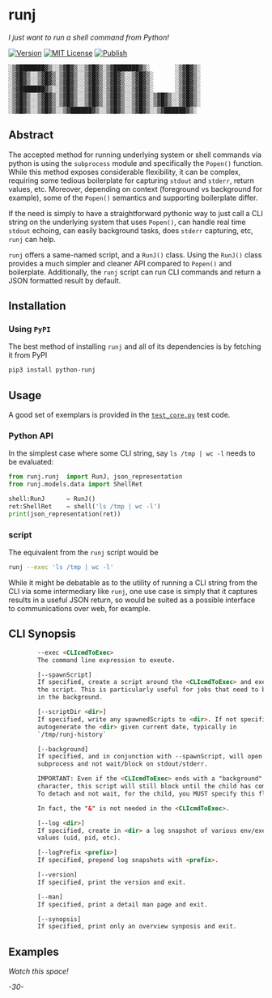 # runj

_I just want to run a shell command from Python!_

[![Version](https://img.shields.io/pypi/v/python-runj)](https://pypi.org/project/python-runj/)
[![MIT License](https://img.shields.io/github/license/fnndsc/runj)](https://github.com/FNNDSC/runj/blob/main/LICENSE)
[![Publish](https://github.com/FNNDSC/runj/actions/workflows/release.yml/badge.svg)](https://github.com/FNNDSC/runj/actions/workflows/release.yml)

```
░▒▓███████▓▒░░▒▓█▓▒░░▒▓█▓▒░▒▓███████▓▒░       ░▒▓█▓▒░
░▒▓█▓▒░░▒▓█▓▒░▒▓█▓▒░░▒▓█▓▒░▒▓█▓▒░░▒▓█▓▒░      ░▒▓█▓▒░
░▒▓█▓▒░░▒▓█▓▒░▒▓█▓▒░░▒▓█▓▒░▒▓█▓▒░░▒▓█▓▒░      ░▒▓█▓▒░
░▒▓███████▓▒░░▒▓█▓▒░░▒▓█▓▒░▒▓█▓▒░░▒▓█▓▒░      ░▒▓█▓▒░
░▒▓█▓▒░░▒▓█▓▒░▒▓█▓▒░░▒▓█▓▒░▒▓█▓▒░░▒▓█▓▒░▒▓█▓▒░░▒▓█▓▒░
░▒▓█▓▒░░▒▓█▓▒░▒▓█▓▒░░▒▓█▓▒░▒▓█▓▒░░▒▓█▓▒░▒▓█▓▒░░▒▓█▓▒░
░▒▓█▓▒░░▒▓█▓▒░░▒▓██████▓▒░░▒▓█▓▒░░▒▓█▓▒░░▒▓██████▓▒░
```

## Abstract

The accepted method for running underlying system or shell commands via python is using the `subprocess` module and specifically the `Popen()` function. While this method exposes considerable flexibility, it can be complex, requiring some tedious boilerplate for capturing `stdout` and `stderr`, return values, etc. Moreover, depending on context (foreground vs background for example), some of the `Popen()` semantics and supporting boilerplate differ.

If the need is simply to have a straightforward pythonic way to just call a CLI string on the underlying system that uses `Popen()`, can handle real time `stdout` echoing, can easily background tasks, does `stderr` capturing, etc, `runj` can help.

`runj` offers a same-named script, and a `RunJ()` class. Using the `RunJ()` class provides a much simpler and cleaner API compared to `Popen()` and boilerplate. Additionally, the `runj` script can run CLI commands and return a JSON formatted result by default.

## Installation

### Using ``PyPI``

The best method of installing `runj` and all of its dependencies is by fetching it from PyPI

```bash
pip3 install python-runj
```

## Usage

A good set of exemplars is provided in the [`test_core.py`](https://github.com/FNNDSC/runj/blob/master/tests/test_core.py) test code.

### Python API

In the simplest case where some CLI string, say `ls /tmp | wc -l` needs to be evaluated:

```python
from runj.runj  import RunJ, json_representation
from runj.models.data import ShellRet

shell:RunJ      = RunJ()
ret:ShellRet    = shell('ls /tmp | wc -l')
print(json_representation(ret))
```

### script

The equivalent from the `runj` script would be

```bash
runj --exec 'ls /tmp | wc -l'
```

While it might be debatable as to the utility of running a CLI string from the CLI via some intermediary like `runj`, one use case is simply that it captures results in a useful JSON return, so would be suited as a possible interface to communications over web, for example. 

## CLI Synopsis

```html
        --exec <CLIcmdToExec>
        The command line expression to exeute.

        [--spawnScript]
        If specified, create a script around the <CLIcmdToExec> and execute
        the script. This is particularly useful for jobs that need to be run
        in the background.

        [--scriptDir <dir>]
        If specified, write any spawnedScripts to <dir>. If not specified, will
        autogenerate the <dir> given current date, typically in
        `/tmp/runj-history`

        [--background]
        If specified, and in conjunction with --spawnScript, will open the
        subprocess and not wait/block on stdout/stderr.

        IMPORTANT: Even if the <CLIcmdToExec> ends with a "background" '&'
        character, this script will still block until the child has completed.
        To detach and not wait, for the child, you MUST specify this flag.

        In fact, the "&" is not needed in the <CLIcmdToExec>.

        [--log <dir>]
        If specified, create in <dir> a log snapshot of various env/exec
        values (uid, pid, etc).

        [--logPrefix <prefix>]
        If specified, prepend log snapshots with <prefix>.

        [--version]
        If specified, print the version and exit.

        [--man]
        If specified, print a detail man page and exit.

        [--synopsis]
        If specified, print only an overview synposis and exit.

```

## Examples

_Watch this space!_

_-30-_
